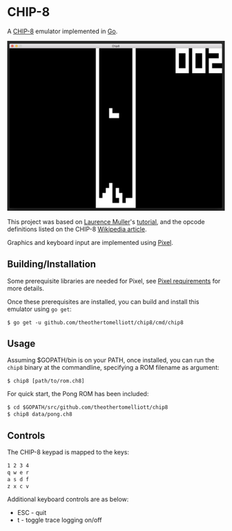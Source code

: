 # CHIP-8

A [CHIP-8](https://en.wikipedia.org/wiki/CHIP-8) emulator implemented in [Go](https://golang.org/).

![chip8 running Tetris](screenshots/screenshot.png)

This project was based on [Laurence Muller](http://www.multigesture.net/about/)'s [tutorial](http://www.multigesture.net/articles/how-to-write-an-emulator-chip-8-interpreter/), and the opcode definitions listed on the CHIP-8 [Wikipedia article](https://en.wikipedia.org/wiki/CHIP-8).

Graphics and keyboard input are implemented using [Pixel](https://github.com/faiface/pixel).

## Building/Installation

Some prerequisite libraries are needed for Pixel, see [Pixel requirements](https://github.com/faiface/pixel#requirements) for more details.

Once these prerequisites are installed, you can build and install this emulator using `go get`:

    $ go get -u github.com/theothertomelliott/chip8/cmd/chip8

## Usage

Assuming $GOPATH/bin is on your PATH, once installed, you can run the `chip8` binary at the commandline, specifying a ROM filename as argument:

    $ chip8 [path/to/rom.ch8]

For quick start, the Pong ROM has been included:

    $ cd $GOPATH/src/github.com/theothertomelliott/chip8
    $ chip8 data/pong.ch8

## Controls

The CHIP-8 keypad is mapped to the keys:

    1 2 3 4
    q w e r
    a s d f
    z x c v

Additional keyboard controls are as below:

* ESC - quit
* t - toggle trace logging on/off

